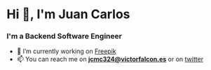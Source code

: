 
<h1>Hi 👋, I'm Juan Carlos</h1>
<h3>I'm a Backend Software Engineer</h3>

- 🔭 I’m currently working on <a href="https://freepikcompany.com" target="blank">Freepik</a>
- 📫 You can reach me on **jcmc324@victorfalcon.es** or on <a href="https://twitter.com/juancamunoz" target="blank">twitter</a>
